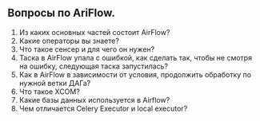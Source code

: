 ## Вопросы по AriFlow.

1. Из каких основных частей состоит AirFlow?
2. Какие операторы вы знаете?
3. Что такое сенсер и для чего он нужен?
4. Таска в AirFlow упала с ошибкой, как сделать так, чтобы не смотря на ошибку, следующая таска запустилась?
5. Как в AirFlow в зависимости от условия, продолжить обработку по нужной ветки ДАГа?
6. Что такое XCOM?
7. Какие базы данных используется в Airflow?
8. Чем отличается Celery Executor и local executor?